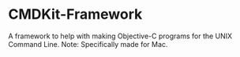 CMDKit-Framework
================

A framework to help with making Objective-C programs for the UNIX Command Line. Note: Specifically made for Mac.